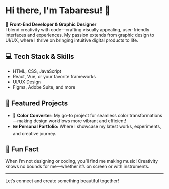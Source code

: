 # Hi there, I'm Tabaresu! 👋

🎨 **Front-End Developer & Graphic Designer**  
I blend creativity with code—crafting visually appealing, user-friendly interfaces and experiences. My passion extends from graphic design to UI/UX, where I thrive on bringing intuitive digital products to life.

## 💻 Tech Stack & Skills

- HTML, CSS, JavaScript
- React, Vue, or your favorite frameworks
- UI/UX Design
- Figma, Adobe Suite, and more

## 🚀 Featured Projects

- 🎨 **Color Converter:** My go-to project for seamless color transformations—making design workflows more vibrant and efficient!
- 🖼️ **Personal Portfolio:** Where I showcase my latest works, experiments, and creative journey.

## 🎵 Fun Fact

When I’m not designing or coding, you’ll find me making music! Creativity knows no bounds for me—whether it’s on screen or with instruments.

---

Let’s connect and create something beautiful together!
